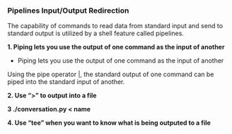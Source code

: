 ### Pipelines Input/Output Redirection

The capability of commands to read data from standard input and send to standard output is utilized by a shell feature called pipelines.  

**1. Piping lets you use the output of one command as the input of another**  
  * Piping lets you use the output of one command as the input of another  

Using the pipe operator |, the standard output of one command can be piped into the standard input of another.

**2. Use “>” to output into a file**   

**3 ./conversation.py < name**    

**4. Use “tee” when you want to know what is being outputed to a file**  